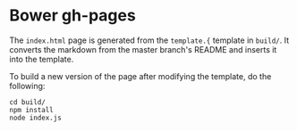 # Bower gh-pages

The `index.html` page is generated from the `template.{` template in `build/`.
It converts the markdown from the master branch's README and inserts it into the
template.

To build a new version of the page after modifying the template, do the following:

```
cd build/
npm install
node index.js
```

